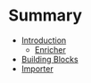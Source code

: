 # Summary

* [Introduction](README.md)
   * [Enricher](doc/enricher.md)
* [Building Blocks](doc/bblocks.md)
* [Importer](doc/importer.md)

